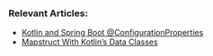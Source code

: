 
### Relevant Articles:

- [Kotlin and Spring Boot @ConfigurationProperties](https://www.baeldung.com/kotlin/spring-boot-configurationproperties)
- [Mapstruct With Kotlin’s Data Classes](https://www.baeldung.com/kotlin/mapstruct-data-classes)
